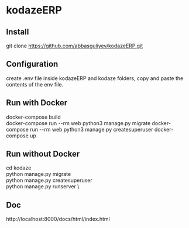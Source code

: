 # kodazeERP

## Install
git clone https://github.com/abbasguliyev/kodazeERP.git
## Configuration
create .env file inside kodazeERP and kodaze folders, copy and paste the contents of the env file. 
## Run with Docker
docker-compose build \
docker-compose run --rm web python3 manage.py migrate
docker-compose run --rm web python3 manage.py createsuperuser
docker-compose up

## Run without Docker
cd kodaze \
python manage.py migrate \
python manage.py createsuperuser \
python manage.py runserver \

## Doc
http://localhost:8000/docs/html/index.html